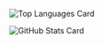 ![Top Languages Card](https://github-readme-stats.vercel.app/api/top-langs/?username=mihiron&layout=compact)

![GitHub Stats Card](https://github-readme-stats.vercel.app/api?username=mihiron&show_icons=true&count_private=true)
